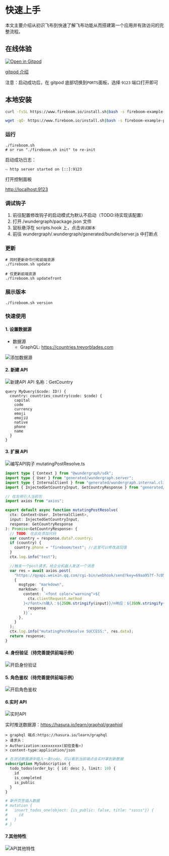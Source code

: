# 快速上手

本文主要介绍从初识飞布到快速了解飞布功能从而搭建第一个应用并有效访问的完整流程。

## 在线体验

[![Open in Gitpod](https://gitpod.io/button/open-in-gitpod.svg)](https://gitpod.io/#https://github.com/fireboomio/fb-init-simple)

[gitpod 介绍](https://juejin.cn/post/6844903773878386701)

注意：启动成功后，在 gitpod 底部切换到`PORTS`面板，选择 `9123` 端口打开即可

## 本地安装

```bash
curl -fsSL https://www.fireboom.io/install.sh|bash -s fireboom-example-project

wget -qO- https://www.fireboom.io/install.sh|bash -s fireboom-example-project
```

### 运行

```shell
./fireboom.sh
# or run "./fireboom.sh init" to re-init
```

启动成功日志：

```
⇨ http server started on [::]:9123
```

打开控制面板

[http://localhost:9123](http://localhost:9123)

### 调试钩子

1. 前往配置修改钩子的启动模式为默认不启动（TODO:待实现该配置）
2. 打开./wundergraph/package.json 文件
3. 鼠标悬浮在 scripts.hook 上，点击`调试脚本`
4. 前往 wundergraph/.wundergraph/generated/bundle/server.js 中打断点

### 更新

```shell
# 同时更新命令行和前端资源
./fireboom.sh update
```

```shell
# 仅更新前端资源
./fireboom.sh updatefront
```

### 展示版本

```shell
./fireboom.sh version
```

### 快速使用

#### 1. 设置数据源

* 数据源
  * GraphQL: https://countries.trevorblades.com

![添加数据源](https://fireboom.oss-cn-hangzhou.aliyuncs.com/img/01-datasource.png)

#### 2. 新建 API

![新建API](https://fireboom.oss-cn-hangzhou.aliyuncs.com/img/02-api\_create.png) API 名称：GetCountry

```
query MyQuery($code: ID!) {
  country: countries_country(code: $code) {
    capital
    code
    currency
    emoji
    emojiU
    native
    phone
    name
  }
}
```

#### 3. 扩展 API

![编写API钩子](https://fireboom.oss-cn-hangzhou.aliyuncs.com/img/02-api\_hooks.png) mutatingPostResolve.ts

```typescript
import type { Context } from "@wundergraph/sdk";
import type { User } from "generated/wundergraph.server";
import type { InternalClient } from "generated/wundergraph.internal.client";
import { InjectedGetCountryInput, GetCountryResponse } from "generated/models";

// 在左侧引入当前包
import axios from "axios";

export default async function mutatingPostResolve(
  ctx: Context<User, InternalClient>,
  input: InjectedGetCountryInput,
  response: GetCountryResponse
): Promise<GetCountryResponse> {
  // TODO: 在此处添加代码
  var country = response.data?.country;
  if (country) {
    country.phone = "fireboom/test"; //这里可以修改返回值
  }
  ctx.log.info("test");

  //触发一个post请求，给企业机器人发送一个消息
  var res = await axios.post(
    "https://qyapi.weixin.qq.com/cgi-bin/webhook/send?key=69aa957f-7c05-49b3-9e9d-8859a53ea692",
    {
      msgtype: "markdown",
      markdown: {
        content: `<font color="warning">${
          ctx.clientRequest.method
        }</font>/n输入：${JSON.stringify(input)}/n响应：${JSON.stringify(
          response
        )}`,
      },
    }
  );
  ctx.log.info("mutatingPostResolve SUCCESS:", res.data);
  return response;
}
```

#### 4. 身份验证（待完善提供前端示例）

![开启身份验证](https://fireboom.oss-cn-hangzhou.aliyuncs.com/img/02-api\_auth.png)

#### 5. 角色鉴权（待完善提供前端示例）

![开启角色鉴权](https://fireboom.oss-cn-hangzhou.aliyuncs.com/img/02-api\_rbac.png)

#### 6.实时 API

![实时API](https://fireboom.oss-cn-hangzhou.aliyuncs.com/img/02-api\_live.png)

实时推送数据源：https://hasura.io/learn/graphql/graphiql

```
> graphql 端点:https://hasura.io/learn/graphql
> 请求头：
> Authorization:xxxxxxxxx(前往查看↑)
> content-type:application/json
```

```graphql
# 在测试数据源中插入一条todo，可以看到当前端点会实时拿到新数据
subscription MySubscription {
  todo_todos(order_by: { id: desc }, limit: 10) {
    id
    is_completed
    is_public
  }
}

# 新开页签插入数据
# mutation {
#   insert_todos_one(object: {is_public: false, title: "sssss"}) {
#     id
#   }
# }
```

#### 7.其他特性

![API其他特性](https://fireboom.oss-cn-hangzhou.aliyuncs.com/img/02-api\_feature.png)

